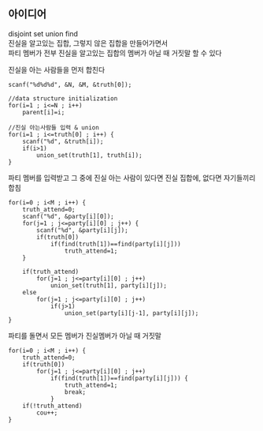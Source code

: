 ## 아이디어
disjoint set union find  
진실을 알고있는 집합, 그렇지 않은 집합을 만들어가면서  
파티 멤버가 전부 진실을 알고있는 집합의 멤버가 아닐 때 거짓말 할 수 있다  
  
진실을 아는 사람들을 먼저 합친다
```
scanf("%d%d%d", &N, &M, &truth[0]);

//data structure initialization
for(i=1 ; i<=N ; i++)
	parent[i]=i;

//진실 아는사람들 입력 & union
for(i=1 ; i<=truth[0] ; i++) {
	scanf("%d", &truth[i]);
	if(i>1)
		union_set(truth[1], truth[i]);
}
```
파티 멤버를 입력받고 그 중에 진실 아는 사람이 있다면 진실 집합에, 없다면 자기들끼리 합침
```
for(i=0 ; i<M ; i++) {
	truth_attend=0;
	scanf("%d", &party[i][0]);
	for(j=1 ; j<=party[i][0] ; j++) {
		scanf("%d", &party[i][j]);
		if(truth[0])
			if(find(truth[1])==find(party[i][j]))
				truth_attend=1;
	}

	if(truth_attend)
		for(j=1 ; j<=party[i][0] ; j++)
			union_set(truth[1], party[i][j]);
	else
		for(j=1 ; j<=party[i][0] ; j++)
			if(j>1)
				union_set(party[i][j-1], party[i][j]);
}
```
파티를 돌면서 모든 멤버가 진실멤버가 아닐 때 거짓말
```
for(i=0 ; i<M ; i++) {
	truth_attend=0;
	if(truth[0])
		for(j=1 ; j<=party[i][0] ; j++)
			if(find(truth[1])==find(party[i][j])) {
				truth_attend=1;
				break;
			}
	if(!truth_attend)
		cou++;
}
```
